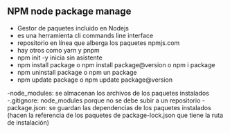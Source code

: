 ## NPM  node package manage
- Gestor de paquetes incluido en Nodejs
- es una herramienta cli  commands line interface
- repositorio en línea que alberga los paquetes  npmjs.com
- hay otros como yarn y pnpm
- npm init -y  inicia sin asistente
- npm install package o npm install package@version  o npm i package
- npm uninstall package o npm un package
- npm update package o npm update package@version


-node_modules: se almacenan los archivos de los paquetes instalados
-.gitignore: node_modules   porque no se debe subir a un repositorio
-package.json: se guardan las dependencias de los paquetes instalados (hacen la referencia de los paquetes de package-lock.json que tiene la ruta de instalación)